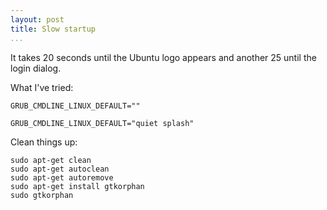 ```yaml
---
layout: post
title: Slow startup
...
```


It takes 20 seconds until the Ubuntu logo appears and another 25 until the login
dialog.

What I've tried:

~~~~~~~~~~~~~~~~~~~~~~~~~~~~~~~~~~~~~~~~~~~~~~~~~~~~~~~~~~~~~~~~~~~~~~~~~~~~~~~~
GRUB_CMDLINE_LINUX_DEFAULT=""
~~~~~~~~~~~~~~~~~~~~~~~~~~~~~~~~~~~~~~~~~~~~~~~~~~~~~~~~~~~~~~~~~~~~~~~~~~~~~~~~

~~~~~~~~~~~~~~~~~~~~~~~~~~~~~~~~~~~~~~~~~~~~~~~~~~~~~~~~~~~~~~~~~~~~~~~~~~~~~~~~
GRUB_CMDLINE_LINUX_DEFAULT="quiet splash"
~~~~~~~~~~~~~~~~~~~~~~~~~~~~~~~~~~~~~~~~~~~~~~~~~~~~~~~~~~~~~~~~~~~~~~~~~~~~~~~~

Clean things up:

~~~~~~~~~~~~~~~~~~~~~~~~~~~~~~~~~~~~~~~~~~~~~~~~~~~~~~~~~~~~~~~~~~~~~~~~~~~~~~~~
sudo apt-get clean
sudo apt-get autoclean
sudo apt-get autoremove
sudo apt-get install gtkorphan
sudo gtkorphan
~~~~~~~~~~~~~~~~~~~~~~~~~~~~~~~~~~~~~~~~~~~~~~~~~~~~~~~~~~~~~~~~~~~~~~~~~~~~~~~~
